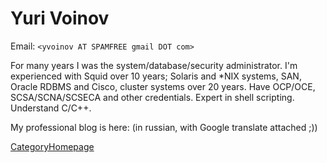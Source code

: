 # Yuri Voinov

Email: `<yvoinov AT SPAMFREE gmail DOT com>`

For many years I was the system/database/security administrator. I'm
experienced with Squid over 10 years; Solaris and \*NIX systems, SAN,
Oracle RDBMS and Cisco, cluster systems over 20 years. Have OCP/OCE,
SCSA/SCNA/SCSECA and other credentials. Expert in shell scripting.
Understand C/C++.

My professional blog is here: [](http://yvoinov.blogspot.com) (in
russian, with Google translate attached ;))

[CategoryHomepage](https://wiki.squid-cache.org/action/show/YuriVoinov/CategoryHomepage#)
